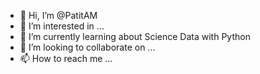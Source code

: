 - 👋 Hi, I’m @PatitAM
- 👀 I’m interested in ...
- 🌱 I’m currently learning about Science Data with Python
- 💞️ I’m looking to collaborate on ...
- 📫 How to reach me ...

<!---
PatitAM/PatitAM is a ✨ special ✨ repository because its `README.md` (this file) appears on your GitHub profile.
You can click the Preview link to take a look at your changes.
--->
